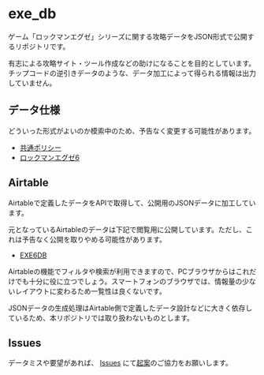 # exe_db

ゲーム「ロックマンエグゼ」シリーズに関する攻略データをJSON形式で公開するリポジトリです。

有志による攻略サイト・ツール作成などの助けになることを目的としています。チップコードの逆引きデータのような、データ加工によって得られる情報は出力していません。

## データ仕様

どういった形式がよいのか模索中のため、予告なく変更する可能性があります。

- [共通ポリシー](./scheme_common.md)
- [ロックマンエグゼ6](./scheme_exe6.md)

## Airtable

Airtableで定義したデータをAPIで取得して、公開用のJSONデータに加工しています。

元となっているAirtableのデータは下記で閲覧用に公開しています。ただし、これは予告なく公開を取りやめる可能性があります。

- [EXE6DB](https://airtable.com/shr3u35ZHdj7pmGhu)

Airtableの機能でフィルタや検索が利用できますので、PCブラウザからはこれだけでも十分に役に立つでしょう。スマートフォンのブラウザでは、情報量の少ないレイアウトに変わるため一覧性は良くないです。

JSONデータの生成処理はAirtable側で定義したデータ設計などに大きく依存しているため、本リポジトリでは取り扱わないものとします。

## Issues

データミスや要望があれば、 [Issues](https://github.com/wizaman/exe_db/issues) にて[起案](https://github.com/wizaman/exe_db/issues/new)のご協力をお願いします。
